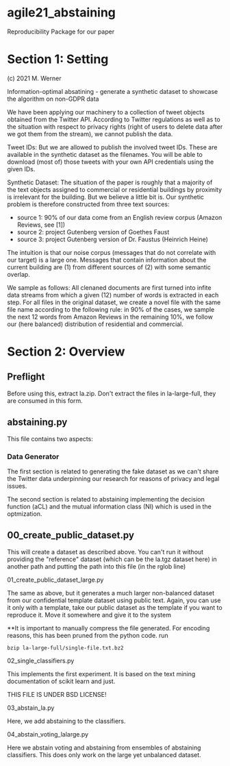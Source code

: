 # agile21_abstaining
Reproducibility Package for our paper


# Section 1: Setting

(c) 2021 M. Werner

Information-optimal absatining - generate a synthetic dataset to showcase the algorithm on non-GDPR data

We have been applying our machinery to a collection of tweet objects obtained from the Twitter API. According
to Twitter regulations as well as to the situation with respect to privacy rights (right of users to delete data 
after we got them from the stream), we cannot publish the data.

Tweet IDs: But we are allowed to publish the involved tweet IDs. These are available in the synthetic dataset as the 
filenames. You will be able to download (most of) those tweets with your own API credentials using the given IDs.

Synthetic Dataset: The situation of the paper is roughly that a majority of the text objects assigned to commercial or
residential buildings by proximity is irrelevant for the building. But we believe a little bit is. Our synthetic problem
is therefore constructed from three text sources: 

- source 1: 90% of our data come from an English review corpus (Amazon Reviews, see [1])
- source 2: project Gutenberg version of Goethes Faust 
- source 3: project Gutenberg version of Dr. Faustus (Heinrich Heine)

The intuition is that our noise corpus (messages that do not correlate with our target) is a large one. Messages that contain
information about the current building are (1) from different sources of (2) with some semantic overlap.

We sample as follows: All clenaned documents are first turned into infite data streams from which a given (12) number of words is
extracted in each step. For all files in the original dataset, we create a novel file with the same file name according to the following rule:
in 90% of the cases, we sample the next 12 words from Amazon Reviews
in the remaining 10%, we follow our (here balanced) distribution of residential and commercial.


# Section 2: Overview

## Preflight

Before using this, extract la.zip. Don't extract the files in la-large-full, they are consumed in this form.


## abstaining.py

This file contains two aspects:
### Data Generator

The first section is related to generating the fake dataset as we can't share the Twitter data underpinning our research
for reasons of privacy and legal issues.

The second section is related to abstaining implementing the decision function (aCL) and the mutual information class (NI) which
is used in the optmization.

## 00_create_public_dataset.py

This will create a dataset as described above. You can't run it without providing the "reference" dataset (which can be the la.tgz dataset here) in another path and putting the path into this file (in the rglob line)

01_create_public_dataset_large.py

The same as above, but it generates a much larger non-balanced dataset from our confidential template dataset using public text.
Again, you can use it only with a template, take our public dataset as the template if you want to reproduce it. Move it somewhere and give it to the system

**It is important to manually compress the file generated. For encoding reasons, this has been pruned from the python code. run
```
bzip la-large-full/single-file.txt.bz2
```
02_single_classifiers.py

This implements the first experiment. It is based on the text mining documentation of scikit learn and just.

THIS FILE IS UNDER BSD LICENSE!

03_abstain_la.py

Here, we add abstaining to the classifiers.

04_abstain_voting_lalarge.py

Here we abstain voting and abstaining from ensembles of abstaining classifiers. This does only work on the large yet unbalanced dataset.
